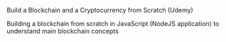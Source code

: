 Build a Blockchain and a Cryptocurrency from Scratch (Udemy)

Building a blockchain from scratch in JavaScript (NodeJS application) to understand main blockchain concepts
